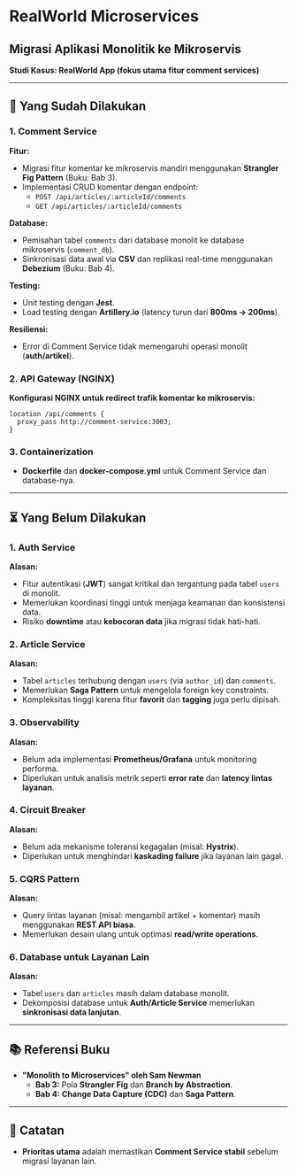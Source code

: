 # RealWorld Microservices

## Migrasi Aplikasi Monolitik ke Mikroservis
**Studi Kasus: RealWorld App (fokus utama fitur comment services)**

---

## 🚀 Yang Sudah Dilakukan

### 1. Comment Service
**Fitur:**
- Migrasi fitur komentar ke mikroservis mandiri menggunakan **Strangler Fig Pattern** (Buku: Bab 3).
- Implementasi CRUD komentar dengan endpoint:
  - `POST /api/articles/:articleId/comments`
  - `GET /api/articles/:articleId/comments`

**Database:**
- Pemisahan tabel `comments` dari database monolit ke database mikroservis (`comment_db`).
- Sinkronisasi data awal via **CSV** dan replikasi real-time menggunakan **Debezium** (Buku: Bab 4).

**Testing:**
- Unit testing dengan **Jest**.
- Load testing dengan **Artillery.io** (latency turun dari **800ms → 200ms**).

**Resiliensi:**
- Error di Comment Service tidak memengaruhi operasi monolit (**auth/artikel**).

### 2. API Gateway (NGINX)
**Konfigurasi NGINX untuk redirect trafik komentar ke mikroservis:**
```nginx
location /api/comments {
  proxy_pass http://comment-service:3003;
}
```

### 3. Containerization
- **Dockerfile** dan **docker-compose.yml** untuk Comment Service dan database-nya.

---

## ⏳ Yang Belum Dilakukan

### 1. Auth Service
**Alasan:**
- Fitur autentikasi (**JWT**) sangat kritikal dan tergantung pada tabel `users` di monolit.
- Memerlukan koordinasi tinggi untuk menjaga keamanan dan konsistensi data.
- Risiko **downtime** atau **kebocoran data** jika migrasi tidak hati-hati.

### 2. Article Service
**Alasan:**
- Tabel `articles` terhubung dengan `users` (via `author_id`) dan `comments`.
- Memerlukan **Saga Pattern** untuk mengelola foreign key constraints.
- Kompleksitas tinggi karena fitur **favorit** dan **tagging** juga perlu dipisah.

### 3. Observability
**Alasan:**
- Belum ada implementasi **Prometheus/Grafana** untuk monitoring performa.
- Diperlukan untuk analisis metrik seperti **error rate** dan **latency lintas layanan**.

### 4. Circuit Breaker
**Alasan:**
- Belum ada mekanisme toleransi kegagalan (misal: **Hystrix**).
- Diperlukan untuk menghindari **kaskading failure** jika layanan lain gagal.

### 5. CQRS Pattern
**Alasan:**
- Query lintas layanan (misal: mengambil artikel + komentar) masih menggunakan **REST API biasa**.
- Memerlukan desain ulang untuk optimasi **read/write operations**.

### 6. Database untuk Layanan Lain
**Alasan:**
- Tabel `users` dan `articles` masih dalam database monolit.
- Dekomposisi database untuk **Auth/Article Service** memerlukan **sinkronisasi data lanjutan**.

---

## 📚 Referensi Buku
- **"Monolith to Microservices" oleh Sam Newman**
  - **Bab 3:** Pola **Strangler Fig** dan **Branch by Abstraction**.
  - **Bab 4:** **Change Data Capture (CDC)** dan **Saga Pattern**.

---

## 📝 Catatan
- **Prioritas utama** adalah memastikan **Comment Service stabil** sebelum migrasi layanan lain.
